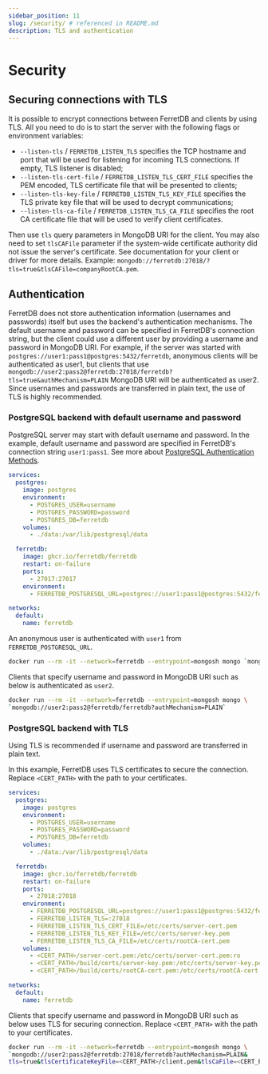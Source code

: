 ```yaml
---
sidebar_position: 11
slug: /security/ # referenced in README.md
description: TLS and authentication
---
```


# Security

## Securing connections with TLS

It is possible to encrypt connections between FerretDB and clients by using TLS.
All you need to do is to start the server with the following flags or environment variables:

* `--listen-tls` / `FERRETDB_LISTEN_TLS` specifies the TCP hostname and port
  that will be used for listening for incoming TLS connections.
  If empty, TLS listener is disabled;
* `--listen-tls-cert-file` / `FERRETDB_LISTEN_TLS_CERT_FILE` specifies the PEM encoded, TLS certificate file
  that will be presented to clients;
* `--listen-tls-key-file` / `FERRETDB_LISTEN_TLS_KEY_FILE` specifies the TLS private key file
  that will be used to decrypt communications;
* `--listen-tls-ca-file` / `FERRETDB_LISTEN_TLS_CA_FILE` specifies the root CA certificate file
  that will be used to verify client certificates.

Then use `tls` query parameters in MongoDB URI for the client.
You may also need to set `tlsCAFile` parameter if the system-wide certificate authority did not issue the server's certificate.
See documentation for your client or driver for more details.
Example: `mongodb://ferretdb:27018/?tls=true&tlsCAFile=companyRootCA.pem`.

## Authentication

FerretDB does not store authentication information (usernames and passwords) itself but uses the backend's authentication mechanisms.
The default username and password can be specified in FerretDB's connection string,
but the client could use a different user by providing a username and password in MongoDB URI.
For example, if the server was started with `postgres://user1:pass1@postgres:5432/ferretdb`,
anonymous clients will be authenticated as user1,
but clients that use `mongodb://user2:pass2@ferretdb:27018/ferretdb?tls=true&authMechanism=PLAIN` MongoDB URI will be authenticated as user2.
Since usernames and passwords are transferred in plain text,
the use of TLS is highly recommended.

### PostgreSQL backend with default username and password

PostgreSQL server may start with default username and password.
In the example, default username and password are specified in FerretDB's connection string `user1:pass1`.
See more about [PostgreSQL Authentication Methods](https://www.postgresql.org/docs/current/auth-methods.html).

```yml
services:
  postgres:
    image: postgres
    environment:
      - POSTGRES_USER=username
      - POSTGRES_PASSWORD=password
      - POSTGRES_DB=ferretdb
    volumes:
      - ./data:/var/lib/postgresql/data

  ferretdb:
    image: ghcr.io/ferretdb/ferretdb
    restart: on-failure
    ports:
      - 27017:27017
    environment:
      - FERRETDB_POSTGRESQL_URL=postgres://user1:pass1@postgres:5432/ferretdb

networks:
  default:
    name: ferretdb
```

An anonymous user is authenticated with `user1` from `FERRETDB_POSTGRESQL_URL`.

```sh
docker run --rm -it --network=ferretdb --entrypoint=mongosh mongo `mongodb://ferretdb/ferretdb`
```

Clients that specify username and password in MongoDB URI such as below is authenticated as `user2`.

```sh
docker run --rm -it --network=ferretdb --entrypoint=mongosh mongo \
`mongodb://user2:pass2@ferretdb/ferretdb?authMechanism=PLAIN`
```

### PostgreSQL backend with TLS

Using TLS is recommended if username and password are transferred in plain text.

In this example, FerretDB uses TLS certificates to secure the connection.
Replace `<CERT_PATH>` with the path to your certificates.

```yml
services:
  postgres:
    image: postgres
    environment:
      - POSTGRES_USER=username
      - POSTGRES_PASSWORD=password
      - POSTGRES_DB=ferretdb
    volumes:
      - ./data:/var/lib/postgresql/data

  ferretdb:
    image: ghcr.io/ferretdb/ferretdb
    restart: on-failure
    ports:
      - 27018:27018
    environment:
      - FERRETDB_POSTGRESQL_URL=postgres://user1:pass1@postgres:5432/ferretdb
      - FERRETDB_LISTEN_TLS=:27018
      - FERRETDB_LISTEN_TLS_CERT_FILE=/etc/certs/server-cert.pem
      - FERRETDB_LISTEN_TLS_KEY_FILE=/etc/certs/server-key.pem
      - FERRETDB_LISTEN_TLS_CA_FILE=/etc/certs/rootCA-cert.pem
    volumes:
      - <CERT_PATH>/server-cert.pem:/etc/certs/server-cert.pem:ro
      - <CERT_PATH>/build/certs/server-key.pem:/etc/certs/server-key.pem:ro
      - <CERT_PATH>/build/certs/rootCA-cert.pem:/etc/certs/rootCA-cert.pem:ro

networks:
  default:
    name: ferretdb
```

Clients that specify username and password in MongoDB URI such as below uses TLS for securing connection.
Replace `<CERT_PATH>` with the path to your certificates.

```sh
docker run --rm -it --network=ferretdb --entrypoint=mongosh mongo \
`mongodb://user2:pass2@ferretdb:27018/ferretdb?authMechanism=PLAIN&
tls=true&tlsCertificateKeyFile=<CERT_PATH>/client.pem&tlsCaFile=<CERT_PATH>/rootCA-cert.pem`
```
